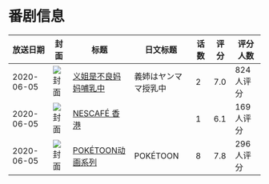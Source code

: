 # 番剧信息

|放送日期|封面|标题|日文标题|话数|评分|评分人数|
|---|---|---|---|---|---|---|
|2020-06-05|![封面](https://bangumi.tv/img/no_icon_subject.png)|[义姐是不良妈妈哺乳中](https://bangumi.tv/subject/305740)|義姉はヤンママ授乳中|2|7.0|824人评分|
|2020-06-05|![封面](https://lain.bgm.tv/pic/cover/c/bb/06/308280_QL9dp.jpg)|[NESCAFÉ 香港](https://bangumi.tv/subject/308280)||1|6.1|169人评分|
|2020-06-05|![封面](https://lain.bgm.tv/pic/cover/c/83/71/338353_eaTh6.jpg)|[POKÉTOON动画系列](https://bangumi.tv/subject/338353)|POKÉTOON|8|7.8|296人评分|
